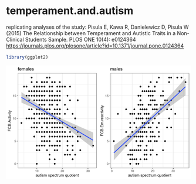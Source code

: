 # temperament.and.autism
replicating analyses of the study:
Pisula E, Kawa R, Danielewicz D, Pisula W (2015) The Relationship between Temperament and Autistic Traits in a Non-Clinical Students Sample. PLOS ONE 10(4): e0124364 <https://journals.plos.org/plosone/article?id=10.1371/journal.pone.0124364>
```r
library(ggplot2)
```
<img src="figures/fig 2.png">
